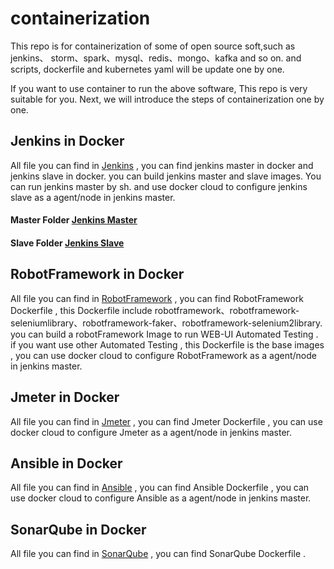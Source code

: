# containerization

This repo is for containerization of some of open source soft,such as jenkins、
storm、spark、mysql、redis、mongo、kafka and so on. and scripts, dockerfile and
kubernetes yaml will be update  one by one.

If you want to use container to run the above software, This repo is very suitable 
for you. Next, we will introduce the steps of containerization one by one.


## Jenkins in Docker ###

All file you can find in [Jenkins] , you can find jenkins master in docker and 
jenkins slave in docker. you can build jenkins master and slave images. You
can run jenkins master by sh. and use docker cloud to configure jenkins slave as a agent/node
in jenkins master.

#### Master Folder [Jenkins Master]

#### Slave Folder [Jenkins Slave]

## RobotFramework in Docker ###

All file you can find in [RobotFramework] , you can find RobotFramework Dockerfile , this Dockerfile include robotframework、robotframework-seleniumlibrary、robotframework-faker、robotframework-selenium2library. you can build a robotFramework Image to run WEB-UI Automated Testing . if you want use other Automated Testing , this Dockerfile is the base images , you can use docker cloud to configure RobotFramework as a agent/node in jenkins master.

## Jmeter in Docker ###

All file you can find in [Jmeter] , you can find Jmeter Dockerfile , you can use docker cloud to configure Jmeter as a agent/node in jenkins master.

## Ansible in Docker ###

All file you can find in [Ansible] , you can find Ansible Dockerfile , you can use docker cloud to configure Ansible as a agent/node in jenkins master.

## SonarQube in Docker ###

All file you can find in [SonarQube] , you can find SonarQube Dockerfile .






[Jenkins]: https://github.com/zbbkeepgoing/containerization/tree/master/Jenkin
[Jenkins Master]:https://github.com/zbbkeepgoing/containerization/tree/master/Jenkin/jenkins-master
[Jenkins Slave]: https://github.com/zbbkeepgoing/containerization/tree/master/Jenkin/jenkins-slave
[RobotFramework]: https://github.com/zbbkeepgoing/containerization/tree/master/RobotFramework
[Jmeter]: https://github.com/zbbkeepgoing/containerization/tree/master/Jmeter
[Ansible]: https://github.com/zbbkeepgoing/containerization/tree/master/Ansible
[SonarQube]: https://github.com/zbbkeepgoing/containerization/tree/master/Sonarqube
